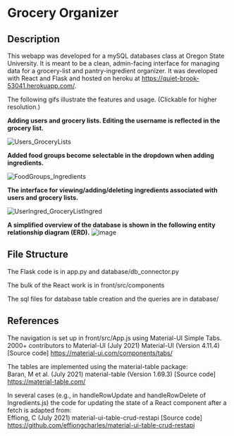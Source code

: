 # Grocery Organizer
## Description
This webapp was developed for a mySQL databases class at Oregon State University. It is meant to be a clean, admin-facing interface
for managing data for a grocery-list and pantry-ingredient organizer. It was developed with React and Flask and hosted on heroku at
https://quiet-brook-53041.herokuapp.com/.

The following gifs illustrate the features and usage. (Clickable for higher resolution.)

**Adding users and grocery lists. Editing the username is reflected in the grocery list.**

![Users_GroceryLists](https://user-images.githubusercontent.com/51836567/129780754-406d4cf4-e2ef-4ee8-892f-379cfbb61deb.gif)

**Added food groups become selectable in the dropdown when adding ingredients.**

![FoodGroups_Ingredients](https://user-images.githubusercontent.com/51836567/129780767-991101dd-1aff-45e7-8d34-6ed39423a9ca.gif)

**The interface for viewing/adding/deleting ingredients associated with users and grocery lists.**

![UserIngred_GroceryListIngred](https://user-images.githubusercontent.com/51836567/129780775-8bde9e06-2bad-490f-a006-b31974860fb7.gif)

**A simplified overview of the database is shown in the following entity relationship diagram (ERD).**
![image](https://user-images.githubusercontent.com/51836567/131431382-0cc27cc5-f279-40c8-923d-1acc7b178d4f.png)

## File Structure
The Flask code is in app.py and database/db_connector.py

The bulk of the React work is in front/src/components 

The sql files for database table creation and the queries are in database/

## References
The navigation is set up in front/src/App.js using Material-UI Simple Tabs.  
2000+ contributors to Material-UI (July 2021) Material-UI (Version 4.11.4) [Source code] https://material-ui.com/components/tabs/

The tables are implemented using the material-table package:  
Baran, M et al. (July 2021) material-table (Version 1.69.3) [Source code] https://material-table.com/

In several cases (e.g., in handleRowUpdate and handleRowDelete of Ingredients.js) the code for updating the state of a React component after a fetch is adapted from:  
Effiong, C (July 2021) material-ui-table-crud-restapi [Source code] https://github.com/effiongcharles/material-ui-table-crud-restapi
